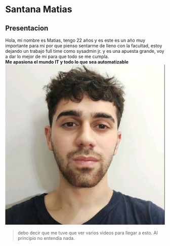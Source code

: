 # Santana Matias
## Presentacion
Hola, mi nombre es Matias, tengo 22 años y es este es un año muy importante para mi por que pienso sentarme de lleno con la facultad, estoy dejando un trabajo full time como sysadmin jr. y es una apuesta grande, voy a dar lo mejor de mi para que todo se me cumpla.  
**Me apasiona el mundo IT y todo lo que sea automatizable**  
![mi imagen](Imagenes/mi_imagen.png) 
> debo decir que me tuve que ver varios videos para llegar a esto. Al principio no entendia nada.